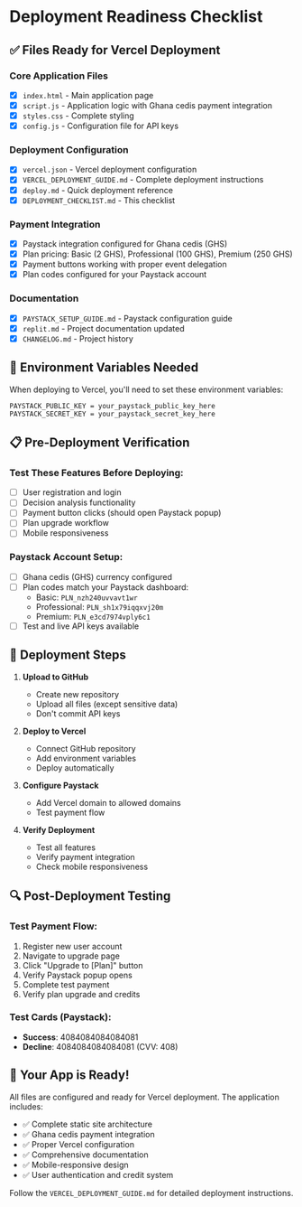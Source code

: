 # Deployment Readiness Checklist

## ✅ Files Ready for Vercel Deployment

### Core Application Files
- [x] `index.html` - Main application page
- [x] `script.js` - Application logic with Ghana cedis payment integration
- [x] `styles.css` - Complete styling
- [x] `config.js` - Configuration file for API keys

### Deployment Configuration
- [x] `vercel.json` - Vercel deployment configuration
- [x] `VERCEL_DEPLOYMENT_GUIDE.md` - Complete deployment instructions
- [x] `deploy.md` - Quick deployment reference
- [x] `DEPLOYMENT_CHECKLIST.md` - This checklist

### Payment Integration
- [x] Paystack integration configured for Ghana cedis (GHS)
- [x] Plan pricing: Basic (2 GHS), Professional (100 GHS), Premium (250 GHS)
- [x] Payment buttons working with proper event delegation
- [x] Plan codes configured for your Paystack account

### Documentation
- [x] `PAYSTACK_SETUP_GUIDE.md` - Paystack configuration guide
- [x] `replit.md` - Project documentation updated
- [x] `CHANGELOG.md` - Project history

## 🔧 Environment Variables Needed

When deploying to Vercel, you'll need to set these environment variables:

```
PAYSTACK_PUBLIC_KEY = your_paystack_public_key_here
PAYSTACK_SECRET_KEY = your_paystack_secret_key_here
```

## 📋 Pre-Deployment Verification

### Test These Features Before Deploying:
- [ ] User registration and login
- [ ] Decision analysis functionality
- [ ] Payment button clicks (should open Paystack popup)
- [ ] Plan upgrade workflow
- [ ] Mobile responsiveness

### Paystack Account Setup:
- [ ] Ghana cedis (GHS) currency configured
- [ ] Plan codes match your Paystack dashboard:
  - Basic: `PLN_nzh240uvvavt1wr` 
  - Professional: `PLN_sh1x79iqqxvj20m`
  - Premium: `PLN_e3cd7974vply6c1`
- [ ] Test and live API keys available

## 🚀 Deployment Steps

1. **Upload to GitHub**
   - Create new repository
   - Upload all files (except sensitive data)
   - Don't commit API keys

2. **Deploy to Vercel**
   - Connect GitHub repository
   - Add environment variables
   - Deploy automatically

3. **Configure Paystack**
   - Add Vercel domain to allowed domains
   - Test payment flow

4. **Verify Deployment**
   - Test all features
   - Verify payment integration
   - Check mobile responsiveness

## 🔍 Post-Deployment Testing

### Test Payment Flow:
1. Register new user account
2. Navigate to upgrade page
3. Click "Upgrade to [Plan]" button
4. Verify Paystack popup opens
5. Complete test payment
6. Verify plan upgrade and credits

### Test Cards (Paystack):
- **Success**: 4084084084084081
- **Decline**: 4084084084084081 (CVV: 408)

## 🎯 Your App is Ready!

All files are configured and ready for Vercel deployment. The application includes:

- ✅ Complete static site architecture
- ✅ Ghana cedis payment integration
- ✅ Proper Vercel configuration
- ✅ Comprehensive documentation
- ✅ Mobile-responsive design
- ✅ User authentication and credit system

Follow the `VERCEL_DEPLOYMENT_GUIDE.md` for detailed deployment instructions.